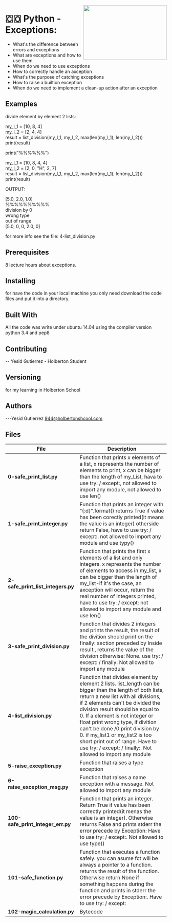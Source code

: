 <p>
<img width="260" height="170" src="https://davidjohncoleman.com/wp-djc/wp-content/uploads/2017/06/HBTN-Borderless-CMYK-Logo-Vertical-Color-Black@1200ppi-300x236.png" align="right" >
</p>





# :colombia: Python - Exceptions:                                               
- What's the difference between errors and exceptions                           
- What are exceptions and how to use them                                       
- When do we need to use exceptions                                             
- How to correctly handle an axception                                          
- What's the purpose of catching exceptions                                     
- How to raise a builtion exception                                             
- When do we need to implement a clean-up action after an exception             
## Examples                                                                     
divide element by element 2 lists:                                              
                                                                                
my_l_1 = [10, 8, 4]                                                             
my_l_2 = [2, 4, 4]                                                              
result = list_division(my_l_1, my_l_2, max(len(my_l_1), len(my_l_2)))           
print(result)                                                                   
                                                                                
print("%%%%%%")                                                                     
                                                                                
my_l_1 = [10, 8, 4, 4]                                                          
my_l_2 = [2, 0, "H", 2, 7]                                                      
result = list_division(my_l_1, my_l_2, max(len(my_l_1), len(my_l_2)))           
print(result)                                                                   
                                                                                
 OUTPUT:                                                                        
                                                                                
[5.0, 2.0, 1.0]                                                                 
%%%%%%%%%%                                                                      
division by 0                                                                   
wrong type                                                                      
out of range                                                                    
[5.0, 0, 0, 2.0, 0]                                                             
                                                                                
for more info see the file: 4-list_division.py                                  
## Prerequisites
8 lecture hours about exceptions.                                               
## Installing

for have the code in your local machine you only need download the code files and put it into a directory.
## Built With

All the code was write under ubuntu 14.04 using the compiler version            
python 3.4 and pep8                                                             

## Contributing

-- Yesid Gutierrez - Holberton Student                                          

## Versioning
for my learning in Holberton School

## Authors

---Yesid Gutierrez  944@holbertonshcool.com                                    
                                                                               
## Files

|             File               |             Description                  |
|--------------------------------| ---------------------------------------- |
|    **0-safe_print_list.py**    | Function that prints x elements of a list, x represents the number of elements to print, x can be bigger than the length of my_List, hava to use try: / except:, not allowed to import any module, not allowed to use len()|
|    **1-safe_print_integer.py** | Function that prints an integer with "{:d}".format() returns True if value has been corectly printed(it means the value is an integer) otherside return False, have to use try: / except:. not allowed to import any module and use typy()|
|**2-safe_print_list_integers.py**| Function that prints the first x elements of a list and only integers. x represents the number of elements to access in my_list, x can be bigger than the length of my_list-if it's the case, an axception will occur, return the real number of integers printed, have to use try: / except: not allowed to import any module and use len()
|**3-safe_print_division.py**| Function that divides 2 integers and prints the result, the result of the divition should print on the finally: section preceded by Inside result:, returns the value of the division otherwise: None. use try: / except: / finally. Not allowed to import any module|
|  **4-list_division.py**| Function that divides element by element 2 lists. list_length can be bigger than the length of both lists, return a new list with all divisions, if 2 elements can't be divided the division result should be equal to 0. If a element is not integer or float print wrong type, if divition can't be done /0 print division by 0. if my_list1 or my_list2 is too short print out of range. Have to use try: / except: / finally:. Not allowed to import any module|
|  **5-raise_exception.py**| Function that raises a type exception|
| **6-raise_exception_msg.py**| Function that raises a name exception with a message. Not allowed to import any module|
| **100-safe_print_integer_err.py**| Function that prints an integer. Return True if value has been correctly printed(it menas the value is an integer). Otherwise returns False and prints stderr the error precede by Exception: Have to use try: / except:. Not allowed to use type()|
|  **101-safe_function.py**| Function that executes a function safely. you can asume fct will be always a pointer to a function. returns the result of the function. Otherwise return None if something happens during the function and prints in stderr the error precede by Exception:. Have to use try: / except:|
|  **102-magic_calculation.py**| Bytecode|